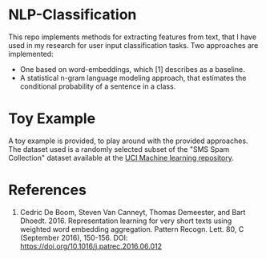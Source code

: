 # NLP-Classification
This repo implements methods for extracting features from text, that I have used in my research for user input classification tasks. Two approaches are implemented: 
  * One based on word-embeddings, which [1] describes as a baseline.
  * A statistical n-gram language modeling approach, that estimates the conditional probability of a sentence in a class. 
 
# Toy Example
A toy example is provided, to play around with the provided approaches. The dataset used is a randomly selected subset of the "SMS Spam Collection" dataset available at the [UCI Machine learning repository](https://archive.ics.uci.edu/ml/datasets/sms+spam+collection).



# References
1. Cedric De Boom, Steven Van Canneyt, Thomas Demeester, and Bart Dhoedt. 2016. Representation learning for very short texts using weighted word embedding aggregation. Pattern Recogn. Lett. 80, C (September 2016), 150-156. DOI: https://doi.org/10.1016/j.patrec.2016.06.012
  
